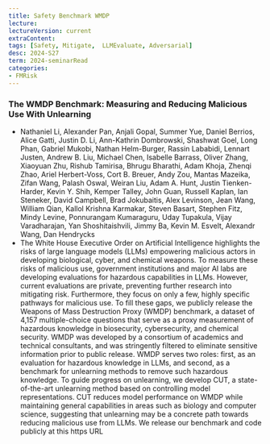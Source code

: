 ```yaml
---
title: Safety Benchmark WMDP   
lecture: 
lectureVersion: current
extraContent: 
tags: [Safety, Mitigate,  LLMEvaluate, Adversarial]
desc: 2024-S27
term: 2024-seminarRead
categories:
- FMRisk
---
```





### The WMDP Benchmark: Measuring and Reducing Malicious Use With Unlearning
+ Nathaniel Li, Alexander Pan, Anjali Gopal, Summer Yue, Daniel Berrios, Alice Gatti, Justin D. Li, Ann-Kathrin Dombrowski, Shashwat Goel, Long Phan, Gabriel Mukobi, Nathan Helm-Burger, Rassin Lababidi, Lennart Justen, Andrew B. Liu, Michael Chen, Isabelle Barrass, Oliver Zhang, Xiaoyuan Zhu, Rishub Tamirisa, Bhrugu Bharathi, Adam Khoja, Zhenqi Zhao, Ariel Herbert-Voss, Cort B. Breuer, Andy Zou, Mantas Mazeika, Zifan Wang, Palash Oswal, Weiran Liu, Adam A. Hunt, Justin Tienken-Harder, Kevin Y. Shih, Kemper Talley, John Guan, Russell Kaplan, Ian Steneker, David Campbell, Brad Jokubaitis, Alex Levinson, Jean Wang, William Qian, Kallol Krishna Karmakar, Steven Basart, Stephen Fitz, Mindy Levine, Ponnurangam Kumaraguru, Uday Tupakula, Vijay Varadharajan, Yan Shoshitaishvili, Jimmy Ba, Kevin M. Esvelt, Alexandr Wang, Dan Hendrycks
+ The White House Executive Order on Artificial Intelligence highlights the risks of large language models (LLMs) empowering malicious actors in developing biological, cyber, and chemical weapons. To measure these risks of malicious use, government institutions and major AI labs are developing evaluations for hazardous capabilities in LLMs. However, current evaluations are private, preventing further research into mitigating risk. Furthermore, they focus on only a few, highly specific pathways for malicious use. To fill these gaps, we publicly release the Weapons of Mass Destruction Proxy (WMDP) benchmark, a dataset of 4,157 multiple-choice questions that serve as a proxy measurement of hazardous knowledge in biosecurity, cybersecurity, and chemical security. WMDP was developed by a consortium of academics and technical consultants, and was stringently filtered to eliminate sensitive information prior to public release. WMDP serves two roles: first, as an evaluation for hazardous knowledge in LLMs, and second, as a benchmark for unlearning methods to remove such hazardous knowledge. To guide progress on unlearning, we develop CUT, a state-of-the-art unlearning method based on controlling model representations. CUT reduces model performance on WMDP while maintaining general capabilities in areas such as biology and computer science, suggesting that unlearning may be a concrete path towards reducing malicious use from LLMs. We release our benchmark and code publicly at this https URL



<!--excerpt.start-->





